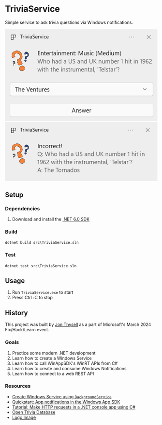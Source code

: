 # TriviaService

Simple service to ask trivia questions via Windows notifications.

![Screenshot 1](./.github/screenshot1.png)
![Screenshot 2](./.github/screenshot2.png)

## Setup

### Dependencies
1. Download and install the [.NET 6.0 SDK](https://dotnet.microsoft.com/en-us/download/dotnet/6.0)

### Build

`dotnet build src\TriviaService.sln`

### Test

`dotnet test src\TriviaService.sln`

## Usage

1. Run `TriviaService.exe` to start
2. Press Ctrl+C to stop

## History

This project was built by [Jon Thysell](mailto://jthysell@microsoft.com) as a part of Microsoft's March 2024 Fix/Hack/Learn event.

### Goals

1. Practice some modern .NET development
2. Learn how to create a Windows Service
3. Learn how to call WinAppSDK's WinRT APIs from C#
4. Learn how to create and consume Windows Notifications
5. Learn how to connect to a web REST API

### Resources

* [Create Windows Service using `BackgroundService`](https://learn.microsoft.com/en-us/dotnet/core/extensions/windows-service)
* [Quickstart: App notifications in the Windows App SDK](https://learn.microsoft.com/en-us/windows/apps/windows-app-sdk/notifications/app-notifications/app-notifications-quickstart?tabs=cs)
* [Tutorial: Make HTTP requests in a .NET console app using C#](https://learn.microsoft.com/en-us/dotnet/csharp/tutorials/console-webapiclient)
* [Open Trivia Database](https://opentdb.com/)
* [Logo Image](https://www.hiclipart.com/free-transparent-background-png-clipart-mthiw)
